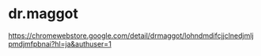 # dr.maggot
https://chromewebstore.google.com/detail/drmaggot/lohndmdifcjjclnedjmljpmdjmfpbnai?hl=ja&authuser=1
